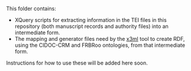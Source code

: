 This folder contains:

 * XQuery scripts for extracting information in the TEI files in this repository (both manuscript records and authority files) into an intermediate form.
 * The mapping and generator files need by the [x3ml](https://github.com/delving/x3ml) tool to create RDF, using the CIDOC-CRM and FRBRoo ontologies, from that intermediate form.

Instructions for how to use these will be added here soon.
